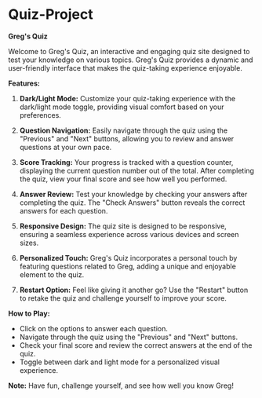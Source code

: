 # Quiz-Project
**Greg's Quiz**

Welcome to Greg's Quiz, an interactive and engaging quiz site designed to test your knowledge on various topics. Greg's Quiz provides a dynamic and user-friendly interface that makes the quiz-taking experience enjoyable.

**Features:**

1. **Dark/Light Mode:** Customize your quiz-taking experience with the dark/light mode toggle, providing visual comfort based on your preferences.

2. **Question Navigation:** Easily navigate through the quiz using the "Previous" and "Next" buttons, allowing you to review and answer questions at your own pace.

3. **Score Tracking:** Your progress is tracked with a question counter, displaying the current question number out of the total. After completing the quiz, view your final score and see how well you performed.

4. **Answer Review:** Test your knowledge by checking your answers after completing the quiz. The "Check Answers" button reveals the correct answers for each question.

5. **Responsive Design:** The quiz site is designed to be responsive, ensuring a seamless experience across various devices and screen sizes.

6. **Personalized Touch:** Greg's Quiz incorporates a personal touch by featuring questions related to Greg, adding a unique and enjoyable element to the quiz.

7. **Restart Option:** Feel like giving it another go? Use the "Restart" button to retake the quiz and challenge yourself to improve your score.

**How to Play:**

- Click on the options to answer each question.
- Navigate through the quiz using the "Previous" and "Next" buttons.
- Check your final score and review the correct answers at the end of the quiz.
- Toggle between dark and light mode for a personalized visual experience.

**Note:** Have fun, challenge yourself, and see how well you know Greg!
